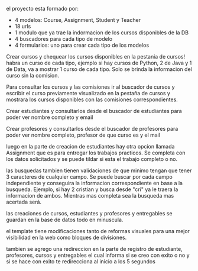 el proyecto esta formado por:

- 4 modelos: Course, Assignment, Student y Teacher
- 18 urls
- 1 modulo que ya trae la indormacion de los cursos disponibles de la DB
- 4 buscadores para cada tipo de modelo
- 4 formularios: uno para crear cada tipo de los modelos

Crear cursos y chequear los cursos disponibles en la pestania de cursos! habra un curso de
cada tipo, ejemplo si hay  cursos de Python, 2 de Java y 1 de Data, va a mostrar 1 curso de cada
tipo. Solo se brinda la informacion del curso sin la comision.

Para consultar los cursos y las comisiones ir al buscador de cursos y escribir el curso previamente
visualizado en la pestaña de cursos y mostrara los cursos disponibles con las comisiones
correspondientes.

Crear estudiantes y consultarlos desde el buscador de estudiantes para poder ver nombre completo
y email

Crear profesores y consultarlos desde el buscador de profesores para poder ver nombre completo,
profesor de que curso es y el mail

luego en la parte de creacion de estudiantes hay otra opcion llamada Assignment que es para entregar
los trabajos practicos. Se completa con los datos solicitados y se puede tildar si esta el trabajo
completo o no.

las busquedas tambien tienen validaciones de que minimo tengan que tener 3 caracteres de cualquier
campo. Se puede buscar por cada campo independiente y conseguira la informacion correspondiente
en base a la busqueda. Ejemplo, si hay 2 cristian y busca desde "cri" ya le traera la informacion
de ambos. Mientras mas completa sea la busqueda mas acertada será.

las creaciones de cursos, estudiantes y profesores y entregables se guardan en la base de datos
todo en minuscula. 

el template tiene modificaciones tanto de reformas visuales para una mejor visibilidad en la web
como bloques de divisiones.

tambien se agrego una redireccion en la parte de registro de estudiante, profesores, cursos y entregables
el cual informa si se creo con exito o no y si se hace con exito te redirecciona al inicio a los 5 segundos
